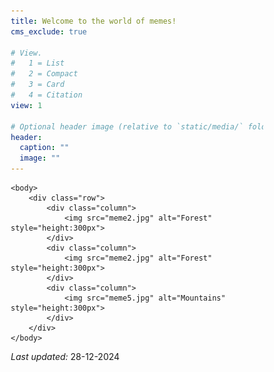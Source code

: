 ```yaml
---
title: Welcome to the world of memes!
cms_exclude: true

# View.
#   1 = List
#   2 = Compact
#   3 = Card
#   4 = Citation
view: 1

# Optional header image (relative to `static/media/` folder).
header:
  caption: ""
  image: ""
---
```

<html>
	<head>
		<meta name="viewport" content="width=device-width, initial-scale=1">
		<style>
			* {
  				box-sizing: border-box;
			}
			.row {
  				display: flex;
			}
			.column {
  				flex: 33.33%;
  				padding: 7.5px;
			}
		</style>
	</head>

	<body>
		<div class="row">
  			<div class="column">
    			<img src="meme2.jpg" alt="Forest" style="height:300px">
  			</div>
  			<div class="column">
    			<img src="meme2.jpg" alt="Forest" style="height:300px">
  			</div>
  			<div class="column">
    			<img src="meme5.jpg" alt="Mountains" style="height:300px">
  			</div>
		</div>
	</body>
</html>


<body>
<p> <em> Last updated:</em> 28-12-2024 </p>
</body>